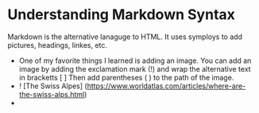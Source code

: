 # Understanding Markdown Syntax #

Markdown is the alternative lanaguge to HTML. It uses symploys to add pictures, headings, linkes, etc.

- One of my favorite things I learned is adding an image. You can add an image by adding the exclamation mark (!) and wrap the alternative text in bracketts [  ] Then add parentheses ( ) to the path of the image.
-  ! [The Swiss Alpes] (https://www.worldatlas.com/articles/where-are-the-swiss-alps.html)
-  


